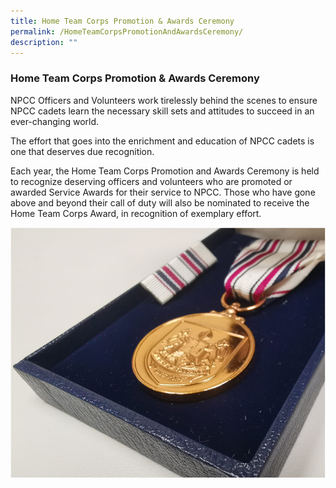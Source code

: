 ```yaml
---
title: Home Team Corps Promotion & Awards Ceremony
permalink: /HomeTeamCorpsPromotionAndAwardsCeremony/
description: ""
---
```

### Home Team Corps Promotion & Awards Ceremony

NPCC Officers and Volunteers work tirelessly behind the scenes to ensure NPCC cadets learn the necessary skill sets and attitudes to succeed in an ever-changing world.

The effort that goes into the enrichment and education of NPCC cadets is one that deserves due recognition.

Each year, the Home Team Corps Promotion and Awards Ceremony is held to recognize deserving officers and volunteers who are promoted or awarded Service Awards for their service to NPCC. Those who have gone above and beyond their call of duty will also be nominated to receive the Home Team Corps Award, in recognition of exemplary effort.

![](/images/homepromotion-img.jpg)
